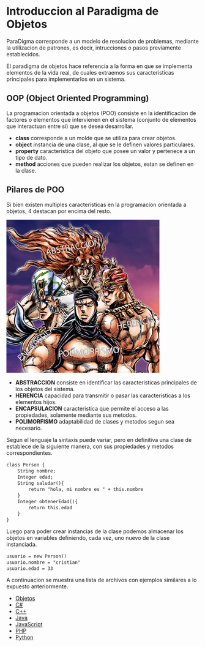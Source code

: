 # Introduccion al Paradigma de Objetos 

ParaDigma corresponde a un modelo de resolucion de problemas, mediante la utilizacion de patrones, es decir, intrucciones o pasos previamente establecidos. 

El paradigma de objetos hace referencia a la forma en que se implementa elementos de la vida real, de cuales extraemos sus caracteristicas principales para implementarlos en un sistema.

## OOP (Object Oriented Programming)

La programacion orientada a objetos (POO) consiste en la identificacion de factores o elementos que intervienen en el sistema (conjunto de elementos que interactuan entre si) que se desea desarrollar.

* __class__ corresponde a un molde que se utiliza para crear objetos.
* __object__ instancia de una clase, al que se le definen valores particulares.
* __property__ caracteristica del objeto que posee un valor y pertenece a un tipo de dato.
* __method__ acciones que pueden realizar los objetos, estan se definen en la clase.

## Pilares de POO

Si bien existen multiples caracteristicas en la programacion orientada a objetos, 4 destacan por encima del resto.

![Cuatro Pilares de POO](./assets/poo_pillars.jpg)

* __ABSTRACCION__ consiste en identificar las caracteristicas principales de los objetos del sistema.
* __HERENCIA__ capacidad para transmitir o pasar las caracteristicas a los elementos hijos.
* __ENCAPSULACION__ caracteristica que permite el acceso a las propiedades, solamente mediante sus metodos.
* __POLIMORFISMO__ adaptabilidad de clases y metodos segun sea necesario.

Segun el lenguaje la sintaxis puede variar, pero en definitiva una clase de establece de la siguiente manera, con sus propiedades y metodos correspondientes.

```
class Person {
    String nombre;
    Integer edad;
    String saludar(){
        return "hola, mi nombre es " + this.nombre
    }
    Integer obtenerEdad(){
        return this.edad
    }
}
```
Luego para poder crear instancias de la clase podemos almacenar los objetos en variables definiendo, cada vez, uno nuevo de la clase instanciada.

```c´´
usuario = new Person()
usuario.nombre = "cristian"
usuario.edad = 33
```

A continuacion se muestra una lista de archivos con ejemplos similares a lo expuesto anteriormente.

* [Objetos](./examples/object.md)
* [C#](./examples/Person.cs)
* [C++](./examples/Person.cpp)
* [Java](./examples/Person.java)
* [JavaScript](./examples/Person.js)
* [PHP](./examples/Person.php)
* [Python](./examples/Person.py)